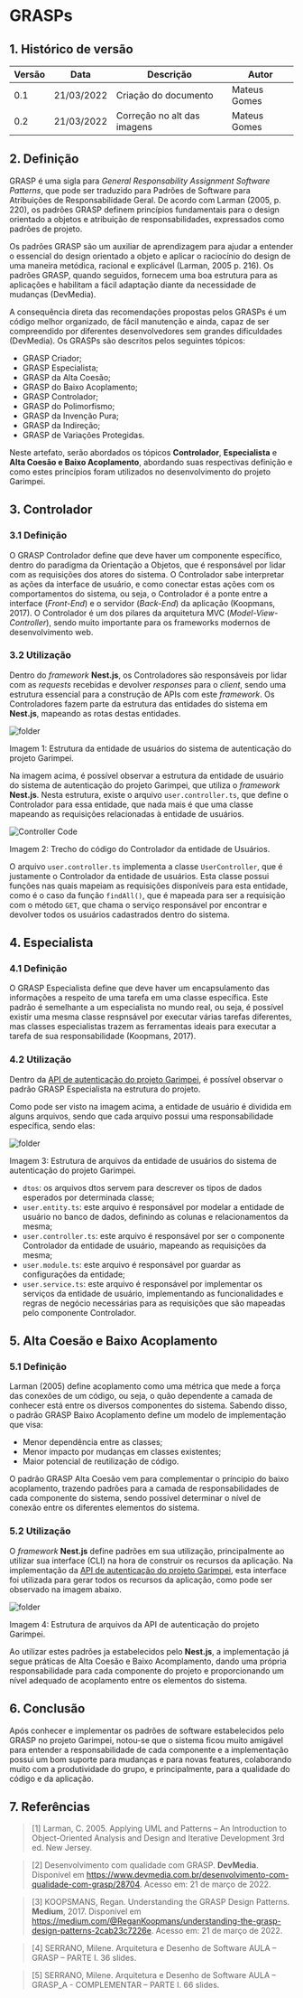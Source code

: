 # GRASPs

## 1. Histórico de versão

<center>

| Versão | Data       | Descrição            | Autor        |
| ------ | ---------- | -------------------- | ------------ |
| 0.1 | 21/03/2022 | Criação do documento | Mateus Gomes |
| 0.2 | 21/03/2022 | Correção no alt das imagens | Mateus Gomes |

</center>

## 2. Definição

GRASP é uma sigla para _General Responsability Assignment Software Patterns_, que pode ser traduzido para Padrões de Software para Atribuições de Responsabilidade Geral. De acordo com Larman (2005, p. 220), os padrões GRASP definem princípios fundamentais para o design orientado a objetos e atribuição de responsabilidades, expressados como padrões de projeto.

Os padrões GRASP são um auxiliar de aprendizagem para ajudar a entender o essencial do design orientado a objeto e aplicar o raciocínio do design de uma maneira metódica, racional e explicável (Larman, 2005 p. 216). Os padrões GRASP, quando seguidos, fornecem uma boa estrutura para as aplicações e habilitam a fácil adaptação diante da necessidade de mudanças (DevMedia).

A consequência direta das recomendações propostas pelos GRASPs é um código melhor organizado, de fácil manutenção e ainda, capaz de ser compreendido por diferentes desenvolvedores sem grandes dificuldades (DevMedia). Os GRASPs são descritos pelos seguintes tópicos:

- GRASP Criador;
- GRASP Especialista;
- GRASP da Alta Coesão;
- GRASP do Baixo Acoplamento;
- GRASP Controlador;
- GRASP do Polimorfismo;
- GRASP da Invenção Pura;
- GRASP da Indireção;
- GRASP de Variações Protegidas.

Neste artefato, serão abordados os tópicos **Controlador**, **Especialista** e **Alta Coesão e Baixo Acoplamento**, abordando suas respectivas definição e como estes princípios foram utilizados no desenvolvimento do projeto Garimpei.

## 3. Controlador

### 3.1 Definição

O GRASP Controlador define que deve haver um componente específico, dentro do paradigma da Orientação a Objetos, que é responsável por lidar com as requisições dos atores do sistema. O Controlador sabe interpretar as ações da interface de usuário, e como conectar estas ações com os comportamentos do sistema, ou seja, o Controlador é a ponte entre a interface (_Front-End_) e o servidor (_Back-End_) da aplicação (Koopmans, 2017). O Controlador é um dos pilares da arquitetura MVC (_Model-View-Controller_), sendo muito importante para os frameworks modernos de desenvolvimento web.

### 3.2 Utilização

Dentro do _framework_ **Nest.js**, os Controladores são responsáveis por lidar com as _requests_ recebidas e devolver _responses_ para o _client_, sendo uma estrutura essencial para a construção de APIs com este _framework_. Os Controladores fazem parte da estrutura das entidades do sistema em **Nest.js**, mapeando as rotas destas entidades.

![folder](../assets/grasps/controller_folder.png)
<figcaption>Imagem 1: Estrutura da entidade de usuários do sistema de autenticação do projeto Garimpei.</figcaption>

Na imagem acima, é possível observar a estrutura da entidade de usuário do sistema de autenticação do projeto Garimpei, que utiliza o _framework_ **Nest.js**. Nesta estrutura, existe o arquivo ```user.controller.ts```, que define o Controlador para essa entidade, que nada mais é que uma classe mapeando as requisições relacionadas à entidade de usuários.

![Controller Code](../assets/grasps/controller_code.png)
<figcaption>Imagem 2: Trecho do código do Controlador da entidade de Usuários.</figcaption>

O arquivo ```user.controller.ts``` implementa a classe ```UserController```, que é justamente o Controlador da entidade de usuários. Esta classe possui funções nas quais mapeiam as requisições disponíveis para esta entidade, como é o caso da função ```findAll()```, que é mapeada para ser a requisição com o método ```GET```, que chama o serviço responsável por encontrar e devolver todos os usuários cadastrados dentro do sistema.

## 4. Especialista

### 4.1 Definição

O GRASP Especialista define que deve haver um encapsulamento das informações a respeito de uma tarefa em uma classe específica. Este padrão é semelhante a um especialista no mundo real, ou seja, é possível existir uma mesma classe respnsável por executar várias tarefas diferentes, mas classes especialistas trazem as ferramentas ideais para executar a tarefa de sua responsabilidade (Koopmans, 2017).

### 4.2 Utilização

Dentro da [API de autenticação do projeto Garimpei](https://github.com/UnBArqDsw2021-2/2021.2_G5_Garimpei_Auth), é possível observar o padrão GRASP Especialista na estrutura do projeto.

Como pode ser visto na imagem acima, a entidade de usuário é dividida em alguns arquivos, sendo que cada arquivo possui uma responsabilidade específica, sendo elas:

![folder](../assets/grasps/expert_folder.png)
<figcaption>Imagem 3: Estrutura de arquivos da entidade de usuários do sistema de autenticação do projeto Garimpei.</figcaption>

- ```dtos```: os arquivos dtos servem para descrever os tipos de dados esperados por determinada classe;
- ```user.entity.ts```: este arquivo é responsável por modelar a entidade de usuário no banco de dados, definindo as colunas e relacionamentos da mesma;
- ```user.controller.ts```: este arquivo é responsável por ser o componente Controlador da entidade de usuário, mapeando as requisições da mesma;
- ```user.module.ts```: este arquivo é responsável por guardar as configurações da entidade;
- ```user.service.ts```: este arquivo é responsável por implementar os serviços da entidade de usuário, implementando as funcionalidades e regras de negócio necessárias para as requisições que são mapeadas pelo componente Controlador.

## 5. Alta Coesão e Baixo Acoplamento

### 5.1 Definição

Larman (2005) define acoplamento como uma métrica que mede a força das conexões de um código, ou seja, o quão dependente a camada de conhecer está entre os diversos componentes do sistema. Sabendo disso, o padrão GRASP Baixo Acoplamento define um modelo de implementação que visa:

- Menor dependência entre as classes;
- Menor impacto por mudanças em classes existentes;
- Maior potencial de reutilização de código.

O padrão GRASP Alta Coesão vem para complementar o príncipio do baixo acoplamento, trazendo padrões para a camada de responsabilidades de cada componente do sistema, sendo possível determinar o nível de conexão entre os diferentes elementos do sistema.

### 5.2 Utilização

O _framework_ **Nest.js** define padrões em sua utilização, principalmente ao utilizar sua interface (CLI) na hora de construir os recursos da aplicação. Na implementação da [API de autenticação do projeto Garimpei](https://github.com/UnBArqDsw2021-2/2021.2_G5_Garimpei_Auth), esta interface foi utilizada para gerar todos os recursos da aplicação, como pode ser observado na imagem abaixo.

![folder](../assets/grasps/auth_project.png)
<figcaption>Imagem 4: Estrutura de arquivos da API de autenticação do projeto Garimpei.</figcaption>

Ao utilizar estes padrões ja estabelecidos pelo **Nest.js**, a implementação já segue práticas de Alta Coesão e Baixo Acomplamento, dando uma própria responsabilidade para cada componente do projeto e proporcionando um nível adequado de acoplamento entre os elementos do sistema.

## 6. Conclusão

Após conhecer e implementar os padrões de software estabelecidos pelo GRASP no projeto Garimpei, notou-se que o sistema ficou muito amigável para entender a responsabilidade de cada componente e a implementação possui um bom suporte para mudanças e para novas features, colaborando muito com a produtividade do grupo, e principalmente, para a qualidade do código e da aplicação.

## 7. Referências

> [1] Larman, C. 2005. Applying UML and Patterns – An Introduction to Object-Oriented Analysis and Design and Iterative Development 3rd ed. New Jersey.

> [2] Desenvolvimento com qualidade com GRASP. **DevMedia**. Disponível em <https://www.devmedia.com.br/desenvolvimento-com-qualidade-com-grasp/28704>. Acesso em: 21 de março de 2022.

> [3] KOOPSMANS, Regan. Understanding the GRASP Design Patterns. **Medium**, 2017. Disponível em <https://medium.com/@ReganKoopmans/understanding-the-grasp-design-patterns-2cab23c7226e>. Acesso em: 21 de março de 2022.

> [4] SERRANO, Milene. Arquitetura e Desenho de Software AULA – GRASP – PARTE I. 36 slides.

> [5] SERRANO, Milene. Arquitetura e Desenho de Software AULA – GRASP_A - COMPLEMENTAR – PARTE I. 66 slides.